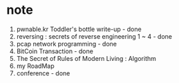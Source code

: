 # note

1. pwnable.kr Toddler's bottle write-up - done
2. reversing : secrets of reverse engineering 1 ~ 4 - done
2. pcap network programming - done
3. BitCoin Transaction - done
4. The Secret of Rules of Modern Living : Algorithm
5. my RoadMap
6. conference - done
